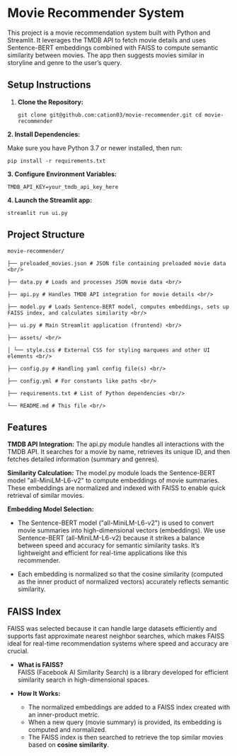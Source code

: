 # Movie Recommender System

This project is a movie recommendation system built with Python and Streamlit. It leverages the TMDB API to fetch movie details and uses Sentence-BERT embeddings combined with FAISS to compute semantic similarity between movies. The app then suggests movies similar in storyline and genre to the user’s query.

## Setup Instructions

1. **Clone the Repository:**

   `git clone git@github.com:cation03/movie-recommender.git
   cd movie-recommender`
   
**2. Install Dependencies:**

  Make sure you have Python 3.7 or newer installed, then run:
  
  `pip install -r requirements.txt`

**3. Configure Environment Variables:**

  `TMDB_API_KEY=your_tmdb_api_key_here`

**4. Launch the Streamlit app:**   

   `streamlit run ui.py`

## Project Structure
```
movie-recommender/ 

├── preloaded_movies.json # JSON file containing preloaded movie data <br/>

├── data.py # Loads and processes JSON movie data <br/>

├── api.py # Handles TMDB API integration for movie details <br/>

├── model.py # Loads Sentence-BERT model, computes embeddings, sets up FAISS index, and calculates similarity <br/>

├── ui.py # Main Streamlit application (frontend) <br/>

├── assets/ <br/>

│ └── style.css # External CSS for styling marquees and other UI elements <br/>

├── config.py # Handling yaml config file(s) <br/>

├── config.yml # For constants like paths <br/>

├── requirements.txt # List of Python dependencies <br/>

└── README.md # This file <br/>
```

## Features

**TMDB API Integration:**
The api.py module handles all interactions with the TMDB API. It searches for a movie by name, retrieves its unique ID, and then fetches detailed information (summary and genres). 

**Similarity Calculation:**
The model.py module loads the Sentence-BERT model "all-MiniLM-L6-v2" to compute embeddings of movie summaries. These embeddings are normalized and indexed with FAISS to enable quick retrieval of similar movies.

**Embedding Model Selection:**
- The Sentence-BERT model ("all-MiniLM-L6-v2") is used to convert movie summaries into high-dimensional vectors (embeddings). We use Sentence-BERT (all-MiniLM-L6-v2) because it strikes a balance between speed and accuracy for semantic similarity tasks. It’s lightweight and efficient for real-time applications like this recommender.

- Each embedding is normalized so that the cosine similarity (computed as the inner product of normalized vectors) accurately reflects semantic similarity.

## FAISS Index

  FAISS was selected because it can handle large datasets efficiently and supports fast approximate nearest neighbor searches, which makes FAISS ideal for real-time recommendation systems where speed and accuracy are crucial.

- **What is FAISS?**  
  FAISS (Facebook AI Similarity Search) is a library developed for efficient similarity search in high-dimensional spaces.

- **How It Works:**  
  - The normalized embeddings are added to a FAISS index created with an inner-product metric.
  - When a new query (movie summary) is provided, its embedding is computed and normalized.
  - The FAISS index is then searched to retrieve the top similar movies based on **cosine similarity**.
  
